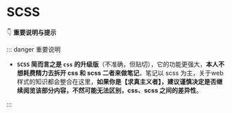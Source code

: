 # SCSS

👇 **重要说明与提示**

::: danger <Badge type='warning'>重要说明</Badge>
- **`SCSS` 简而言之是 `css` 的升级版**（不准确，但贴切），它的功能更强大，**本人不想耗费精力去拆开 css 和 scss 二者来做笔记**，笔记以 scss 为主，关于web样式的知识都会整合在这里，**如果你是【求真主义者】，建议谨慎决定是否继续阅览该部分内容，不然可能无法区别，css、scss 之间的差异性**。 
<!-- - sass、scss往往是指 -->
:::